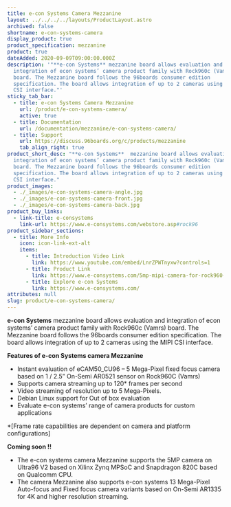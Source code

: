 ```yaml
---
title: e-con Systems Camera Mezzanine
layout: ../../../../layouts/ProductLayout.astro
archived: false
shortname: e-con-systems-camera
display_product: true
product_specification: mezzanine
product: true
dateAdded: 2020-09-09T09:00:00.000Z
description: '"**e-con Systems** mezzanine board allows evaluation and
  integration of econ systems’ camera product family with Rock960c (Vamrs)
  board. The Mezzanine board follows the 96boards consumer edition
  specification. The board allows integration of up to 2 cameras using the MIPI
  CSI interface."'
sticky_tab_bar:
  - title: e-con Systems Camera Mezzanine
    url: /product/e-con-systems-camera/
    active: true
  - title: Documentation
    url: /documentation/mezzanine/e-con-systems-camera/
  - title: Support
    url: https://discuss.96boards.org/c/products/mezzanine
    tab_align_right: true
product_short_desc: "**e-con Systems**  mezzanine board allows evaluation and
  integration of econ systems’ camera product family with Rock960c (Vamrs)
  board. The Mezzanine board follows the 96boards consumer edition
  specification. The board allows integration of up to 2 cameras using the MIPI
  CSI interface."
product_images:
  - ./_images/e-con-systems-camera-angle.jpg
  - ./_images/e-con-systems-camera-front.jpg
  - ./_images/e-con-systems-camera-back.jpg
product_buy_links:
  - link-title: e-consystems
    link-url: https://www.e-consystems.com/webstore.asp#rock96
product_sidebar_sections:
  - title: More Info
    icon: icon-link-ext-alt
    items:
      - title: Introduction Video Link
        link: https://www.youtube.com/embed/LnrZPWTnyxw?controls=1
      - title: Product Link
        link: https://www.e-consystems.com/5mp-mipi-camera-for-rock960-rk3399-board.asp
      - title: Explore e-con Systems
        link: https://www.e-consystems.com/
attributes: null
slug: product/e-con-systems-camera/
---
```


**e-con Systems** mezzanine board allows evaluation and integration of econ systems’ camera product family with Rock960c (Vamrs) board. The Mezzanine board follows the 96boards consumer edition specification. The board allows integration of up to 2 cameras using the MIPI CSI interface.

**Features of e-con Systems camera Mezzanine**
- Instant evaluation of eCAM50_CU96 – 5 Mega-Pixel fixed focus camera based on 1 / 2.5” On-Semi AR0521 sensor on Rock960C (Vamrs)
- Supports camera streaming up to 120* frames per second
- Video streaming of resolution up to 5 Mega-Pixels.
- Debian Linux support for Out of box evaluation
- Evaluate e-con systems’ range of camera products for custom applications

*[Frame rate capabilities are dependent on camera and platform configurations]

**Coming soon !!**
- The e-con systems camera Mezzanine supports the 5MP camera on Ultra96 V2 based on Xilinx Zynq MPSoC and Snapdragon 820C based on Qualcomm CPU.
- The camera Mezzanine also supports e-con systems 13 Mega-Pixel Auto-focus and Fixed focus camera variants based on On-Semi AR1335 for 4K and higher resolution streaming.
